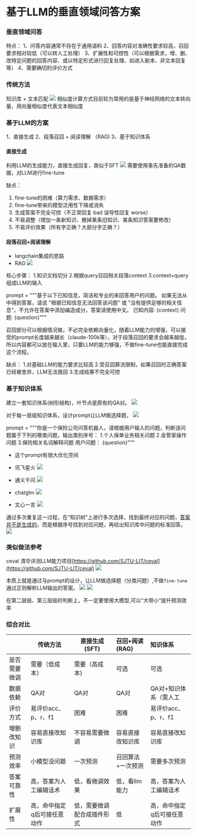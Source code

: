 # 基于LLM的垂直领域问答方案### 垂直领域问答特点：1、问答内容通常不存在于通用语料2、回答内容对准确性要求较高，召回要求相对较低（可以转人工处理）3、扩展性和可控性（可以根据需求，增、删、改特定问题的回答内容、或以特定形式进行回复处理、如进入剧本、非文本回复等）4、需要确切的评价方式### 传统方法
知识库 + 文本匹配
![](./image/logic_method.png)
相似度计算方式目前较为常用的是基于神经网络的文本转向量，用向量相似度代表文本相似度
### 基于LLM的方案
1、直接生成2、段落召回 + 阅读理解 （RAG)3、基于知识体系

#### 直接生成利用LLM的生成能力，直接生成回复，类似于SFT![](./image/generate.png)
需要使用事先准备的QA数据，对LLM进行fine-tune缺点：1. fine-tune的困难（算力需求、数据需求）2. fine-tune带来的模型泛用性下降或消失3. 生成答案不完全可控（不正常回复 bad  误导性回复 worse）4. 不易调整（增加一条新知识、撤掉某条旧知识、某条知识答案要修改）5. 不易评价效果（所有字正确？大部分字正确？）#### 段落召回+阅读理解- langchain集成的思路
- RAG
![](./image/segment_understand.png)

核心步骤：1.知识文档切分2.根据query召回相关段落context3.context+query组成LLM的输入prompt = """基于以下已知信息，简洁和专业的来回答用户的问题。                                        如果无法从中得到答案，请说 "根据已知信息无法回答该问题" 或 "没有提供足够的相关信息"，不允许在答案中添加编造成分，答案请使用中文。已知内容:{context}问题:{question}"""

召回部分可以根据情况做，不必完全依赖向量化，随着LLM能力的增强，可以接受的prompt长度越来越长（claude-100k等），对于段落召回的要求会越来越低，所以内容都可以放在输入里，只要LLM的能力够强，不做fine-tune也能直接完成这个流程。缺点：1.对基础LLM的能力要求比较高2.受召回算法限制，如果召回时正确答案已经被舍弃，LLM无法挽回3.生成结果不完全可控### 基于知识体系建立一套知识体系(树形结构)，叶节点是原有的QA对。
![](./image/knowledge.png)

对于每一层级知识体系，设计prompt让LLM做选择题，
![](./image/knowledge_2.png)

prompt = """你是一个保险公司问答机器人，请根据用户输入的问题，判断该问题属于下列的哪类问题，输出类别序号：1.个人保单业务相关问题2.金管家操作问题3.保险相关名词解释问题用户问题：{question}"""

* 这个prompt有很大优化空间

- 讯飞星火![](./image/light.png)

- 通义千问![](./image/qinawen.png)

- chatglm![](./image/chatglm.png)

- 文心一言![](./image/wenxinyiyan.png)

通过多次重复这一过程，在“知识树”上进行多次选择，找到最终对应的问题，<u>答案并不是生成的</u>，而是根据序号找到对应问题，再给出知识库中问题的标准回答。
![](./image/knowledge_3.png)


### 类似做法参考ceval  清华评测LLM能力项目[https://github.com/SJTU-LIT/ceval](https://github.com/SJTU-LIT/ceval)
![](./image/ceval.png)

本质上就是通过与prompt的设计，让LLM做选择题（分类问题）,不做`fine-tune`通过正则解析LLM输出的答案。![](./image/answer_only_prompt.png)
![](./image/code_show_case.png)

在第二层级、第三层级的判断上，不一定要使用大模型,可以“大带小”提升预测效率


### 综合对比


|           | 传统方法   | 直接生成(SFT) | 召回+阅读(RAG)  | 知识体系  |
|-----------|-----------|---------|:---------|:----------|
| 是否需要微调 | 需要（低成本）| 需要（高成本)   | 可选 | 可选 |
| 数据依赖     | QA对 | QA对  | QA对    | QA对+知识体系（需人工|
| 评价方式     | 易评价acc、p、r、f1  | 困难 | 困难| 易评价acc、p、r、f1 |
| 增删改知识 | 容易直接改知识库 |不容易需要微调| 容易直接改知识库| 容易直接改知识库   |
| 预测效率     | 小模型没问题  | 一次预测 | 召回算法+一次预测  | 需要多次预测   |
| 答案可靠性   | 高，答案为人工编辑话术 | 低，看微调效果| 低，看llm能力      | 高，答案为人工编辑话术      |
| 扩展性 | 高，命中指定q后可接任意动作 | 低，需要微调配合成插件形式 | 低  | 高，命中指定q后可接任意动作 |

